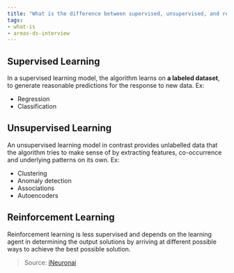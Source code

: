 ```yaml
---
title: "What is the difference between supervised, unsupervised, and reinforcement learning?"
tags:
- what-is
- areas-ds-interview
---
```


## Supervised Learning

In a supervised learning model, the algorithm learns on **a labeled dataset**, to generate reasonable predictions for the response to new data. Ex:
- Regression
- Classification

## Unsupervised Learning

An unsupervised learning model in contrast provides unlabelled data that the algorithm tries to make sense of by extracting features, co-occurrence and underlying patterns on its own. Ex:
- Clustering
- Anomaly detection
- Associations
- Autoencoders

## Reinforcement Learning

Reinforcement learning is less supervised and depends on the learning agent in determining the output solutions by arriving at different possible ways to achieve the best possible solution.

> Source: [iNeuronai](https://github.com/iNeuronai/interview-question-data-science-)
